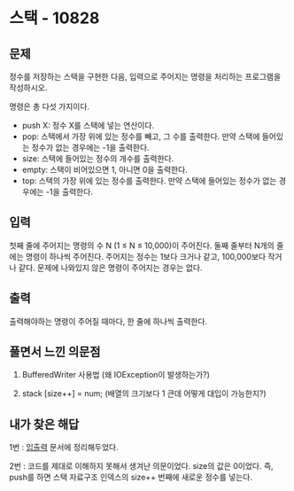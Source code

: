 # 스택 - 10828

## 문제

정수를 저장하는 스택을 구현한 다음, 입력으로 주어지는 명령을 처리하는 프로그램을 작성하시오.

명령은 총 다섯 가지이다.

- push X: 정수 X를 스택에 넣는 연산이다.
- pop: 스택에서 가장 위에 있는 정수를 빼고, 그 수를 출력한다. 만약 스택에 들어있는 정수가 없는 경우에는 -1을 출력한다.
- size: 스택에 들어있는 정수의 개수를 출력한다.
- empty: 스택이 비어있으면 1, 아니면 0을 출력한다.
- top: 스택의 가장 위에 있는 정수를 출력한다. 만약 스택에 들어있는 정수가 없는 경우에는 -1을 출력한다.

## 입력

첫째 줄에 주어지는 명령의 수 N (1 ≤ N ≤ 10,000)이 주어진다. 둘째 줄부터 N개의 줄에는 명령이 하나씩 주어진다. 주어지는 정수는 1보다 크거나 같고, 100,000보다 작거나 같다. 문제에 나와있지 않은 명령이 주어지는 경우는 없다.

## 출력

출력해야하는 명령이 주어질 때마다, 한 줄에 하나씩 출력한다.

## 풀면서 느낀 의문점

1. BufferedWriter 사용법 (왜 IOException이 발생하는가?)

2. stack [size++] = num; (배열의 크기보다 1 큰데 어떻게 대입이 가능한지?)


## 내가 찾은 해답

1번 : [입출력](https://github.com/Com-Sun/today-i-learned/blob/main/Back-End/studyJava/%EA%B0%9C%EB%85%90/%EC%9E%85%EC%B6%9C%EB%A0%A5.md) 문서에 정리해두었다.

2번 : 코드를 제대로 이해하지 못해서 생겨난 의문이었다. size의 값은 0이었다. 즉, push를 하면 스택 자료구조 인덱스의 size++ 번째에 새로운 정수를 넣는다.

